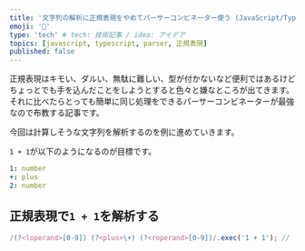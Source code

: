 ```yaml
---
title: '文字列の解析に正規表現をやめてパーサーコンビネーター使う (JavaScript/TypeScript)'
emoji: '📐'
type: 'tech' # tech: 技術記事 / idea: アイデア
topics: [javascript, typescript, parser, 正規表現]
published: false
---
```


正規表現はキモい、ダルい、無駄に難しい、型が付かないなど便利ではあるけどちょっとでも手を込んだことをしようとすると色々と嫌なところが出てきます。
それに比べたらとっても簡単に同じ処理をできるパーサーコンビネーターが最強なので布教する記事です。

今回は計算しそうな文字列を解析するのを例に進めていきます。

`1 + 1`が以下のようになるのが目標です。

```yml
1: number
+: plus
2: number
```

## 正規表現で`1 + 1`を解析する

```js
/(?<loperand>[0-9]) (?<plus>\+) (?<roperand>[0-9])/.exec('1 + 1'); //
```

